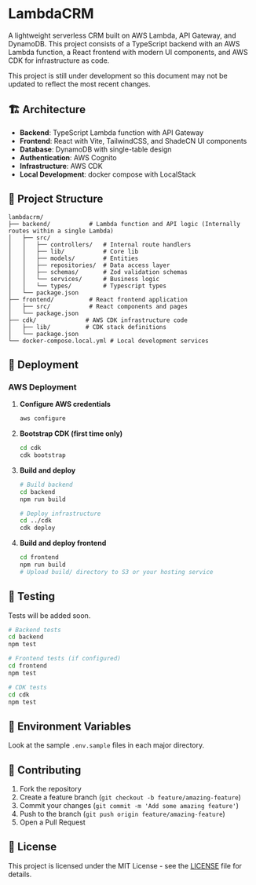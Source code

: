 # LambdaCRM

A lightweight serverless CRM built on AWS Lambda, API Gateway, and DynamoDB. This project consists of a TypeScript backend with an AWS Lambda function, a React frontend with modern UI components, and AWS CDK for infrastructure as code.

This project is still under development so this document may not be updated to reflect the most recent changes.

## 🏗️ Architecture

- **Backend**: TypeScript Lambda function with API Gateway
- **Frontend**: React with Vite, TailwindCSS, and ShadeCN UI components
- **Database**: DynamoDB with single-table design
- **Authentication**: AWS Cognito
- **Infrastructure**: AWS CDK
- **Local Development**: docker compose with LocalStack

## 📁 Project Structure

```
lambdacrm/
├── backend/           # Lambda function and API logic (Internally routes within a single Lambda)
│   ├── src/
│   │   ├── controllers/   # Internal route handlers
│   │   ├── lib/           # Core lib
│   │   ├── models/        # Entities
│   │   ├── repositories/  # Data access layer
│   │   ├── schemas/       # Zod validation schemas
│   │   └── services/      # Business logic
│   │   └── types/         # Typescript types
│   └── package.json
├── frontend/          # React frontend application
│   ├── src/           # React components and pages
│   └── package.json
├── cdk/              # AWS CDK infrastructure code
│   ├── lib/          # CDK stack definitions
│   └── package.json
└── docker-compose.local.yml # Local development services
```

## 🚀 Deployment

### AWS Deployment

1. **Configure AWS credentials**
   ```bash
   aws configure
   ```

2. **Bootstrap CDK (first time only)**
   ```bash
   cd cdk
   cdk bootstrap
   ```

3. **Build and deploy**
   ```bash
   # Build backend
   cd backend
   npm run build

   # Deploy infrastructure
   cd ../cdk
   cdk deploy
   ```

4. **Build and deploy frontend**
   ```bash
   cd frontend
   npm run build
   # Upload build/ directory to S3 or your hosting service
   ```

## 🧪 Testing

Tests will be added soon.

```bash
# Backend tests
cd backend
npm test

# Frontend tests (if configured)
cd frontend
npm test

# CDK tests
cd cdk
npm test
```

## 📝 Environment Variables

Look at the sample `.env.sample` files in each major directory.

## 🤝 Contributing

1. Fork the repository
2. Create a feature branch (`git checkout -b feature/amazing-feature`)
3. Commit your changes (`git commit -m 'Add some amazing feature'`)
4. Push to the branch (`git push origin feature/amazing-feature`)
5. Open a Pull Request

## 📄 License

This project is licensed under the MIT License - see the [LICENSE](LICENSE) file for details.
